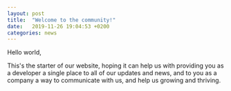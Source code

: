 ```yaml
---
layout: post
title:  "Welcome to the community!"
date:   2019-11-26 19:04:53 +0200
categories: news
---
```

Hello world, 

This's the starter of our website, hoping it can help us with providing you as a developer a single place to all of our updates and news, and to you as a company a way to communicate with us, and help us growing and thriving. 


